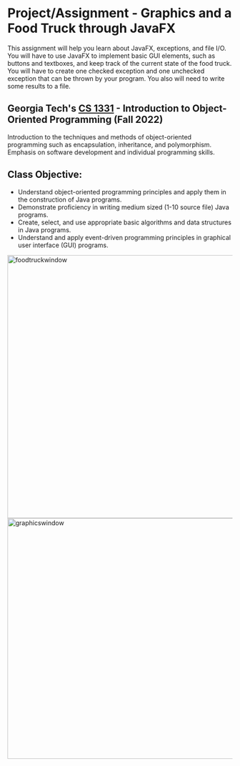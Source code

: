 # Project/Assignment - Graphics and a Food Truck through JavaFX
This assignment will help you learn about JavaFX, exceptions, and file I/O. You will have to use JavaFX to implement basic GUI elements, such as buttons and textboxes, and keep track of the current state of the food truck. You will have to create one checked exception and one unchecked exception that can be thrown by your program. You also will need to write some results to a file.

## Georgia Tech's [CS 1331](https://faculty.cc.gatech.edu/~stasko/1331/) - Introduction to Object-Oriented Programming (Fall 2022)
Introduction to the techniques and methods of object-oriented programming such as encapsulation, inheritance, and polymorphism. Emphasis on software development and individual programming skills.

## Class Objective:
- Understand object-oriented programming principles and apply them in the construction of Java programs.
- Demonstrate proficiency in writing medium sized (1-10 source file) Java programs.
- Create, select, and use appropriate basic algorithms and data structures in Java programs.
- Understand and apply event-driven programming principles in graphical user interface (GUI) programs.

<img width="589" alt="foodtruckwindow" src="https://github.com/tle9/CS1331-Food-Truck-/assets/148303927/1224bd6a-1f1e-4764-ba2a-1db31698b740">

<img width="539" alt="graphicswindow" src="https://github.com/tle9/CS1331-Food-Truck-/assets/148303927/a88a35f9-b570-46a3-b101-1dd89cd236cf">

